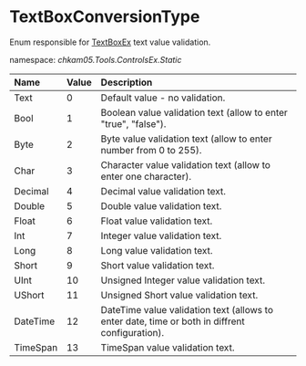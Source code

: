 # TextBoxConversionType
Enum responsible for [TextBoxEx](TextBoxEx.md) text value validation.

namespace: _chkam05.Tools.ControlsEx.Static_

| Name     | Value | Description |
|:---------|:------|:------------|
| Text     | 0     | Default value - no validation. |
| Bool     | 1     | Boolean value validation text (allow to enter "true", "false"). |
| Byte     | 2     | Byte value validation text (allow to enter number from 0 to 255). |
| Char     | 3     | Character value validation text (allow to enter one character). |
| Decimal  | 4     | Decimal value validation text. |
| Double   | 5     | Double value validation text. |
| Float    | 6     | Float value validation text. |
| Int      | 7     | Integer value validation text. |
| Long     | 8     | Long value validation text. |
| Short    | 9     | Short value validation text. |
| UInt     | 10    | Unsigned Integer value validation text. |
| UShort   | 11    | Unsigned Short value validation text. |
| DateTime | 12    | DateTime value validation text (allows to enter date, time or both in diffrent configuration). |
| TimeSpan | 13    | TimeSpan value validation text. |
